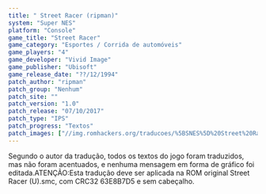 ```yaml
---
title: " Street Racer (ripman)"
system: "Super NES"
platform: "Console"
game_title: "Street Racer"
game_category: "Esportes / Corrida de automóveis"
game_players: "4"
game_developer: "Vivid Image"
game_publisher: "Ubisoft"
game_release_date: "??/12/1994"
patch_author: "ripman"
patch_group: "Nenhum"
patch_site: ""
patch_version: "1.0"
patch_release: "07/10/2017"
patch_type: "IPS"
patch_progress: "Textos"
patch_images: ["//img.romhackers.org/traducoes/%5BSNES%5D%20Street%20Racer%20-%20ripman%20-%201.png","//img.romhackers.org/traducoes/%5BSNES%5D%20Street%20Racer%20-%20ripman%20-%202.png","//img.romhackers.org/traducoes/%5BSNES%5D%20Street%20Racer%20-%20ripman%20-%203.png"]
---
```

Segundo o autor da tradução, todos os textos do jogo foram traduzidos, mas não foram acentuados, e nenhuma mensagem em forma de gráfico foi editada.ATENÇÃO:Esta tradução deve ser aplicada na ROM original Street Racer (U).smc, com CRC32 63E8B7D5 e sem cabeçalho.